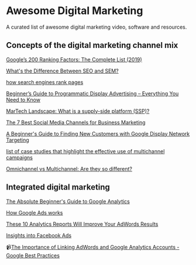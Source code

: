 # Awesome Digital Marketing
A curated list of awesome digital marketing video, software and resources.


## Concepts of the digital marketing channel mix
[Google’s 200 Ranking Factors: The Complete List (2019)](https://backlinko.com/google-ranking-factors)

[What's the Difference Between SEO and SEM? ](https://blog.hubspot.com/insiders/seo-sem-faqs)

[how search engines rank pages](https://moz.com/beginners-guide-to-seo/how-search-engines-operate)

[Beginner’s Guide to Programmatic Display Advertising – Everything You Need to Know](https://www.cardinaldigitalmarketing.com/blog/programmatic-display-advertising/)

[MarTech Landscape: What is a supply-side platform (SSP)?](https://martechtoday.com/martech-landscape-what-supply-side-platform-ssp-168375)

[The 7 Best Social Media Channels for Business Marketing](https://www.huffingtonpost.com/young-entrepreneur-council/the-10-best-social-media_b_11654820.html)

[A Beginner's Guide to Finding New Customers with Google Display Network Targeting](https://www.wordstream.com/blog/ws/2015/02/10/google-display-network-targeting)

[list of case studies that highlight the effective use of multichannel campaigns](https://www.b2bmarketing.net/en-gb/b2b-marketing-awards-2017-case-studies)

[Omnichannel vs Multichannel: Are they so different?](https://multichannelmerchant.com/blog/omnichannel-vs-multichannel-different/)


## Integrated digital marketing

[The Absolute Beginner's Guide to Google Analytics](https://moz.com/blog/absolute-beginners-guide-to-google-analytics)

[How Google Ads works](https://moz.com/blog/absolute-beginners-guide-to-google-analytics)

[These 10 Analytics Reports Will Improve Your AdWords Results](https://searchengineland.com/10-analytics-reports-will-improve-adwords-results-198918)

[Insights into Facebook Ads](https://blog.bufferapp.com/facebook-advertising-tips)

:video_camera:[The Importance of Linking AdWords and Google Analytics Accounts - Google Best Practices](https://www.youtube.com/watch?v=O4e0qJL5t1w&t=2s&index=1&list=PL9piTIvKJnJNHcmzzcIMKKdkRCkR0XxtZ)


